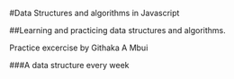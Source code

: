 #Data Structures and algorithms in Javascript

##Learning and practicing data structures and algorithms.

Practice excercise by Githaka A Mbui

 ###A data structure every week